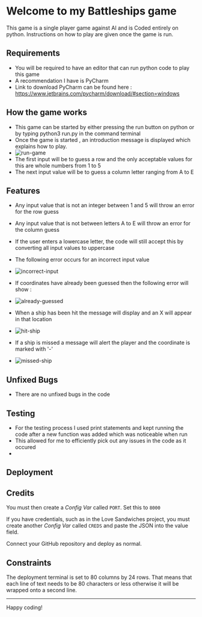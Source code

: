 # Welcome to my Battleships game 
This game is a single player game against AI and is Coded entirely on python. Instructions on how to play are given once the game is run.

## Requirements

- You will be required to have an editor that can run python code to play this game
- A recommendation I have is PyCharm 
- Link to download PyCharm can be found here : https://www.jetbrains.com/pycharm/download/#section=windows

## How the game works

- This game can be started by either pressing the run button on python or by typing python3 run.py in the command terminal
- Once the game is started , an introduction message is displayed which explains how to play.
- ![run-game](https://user-images.githubusercontent.com/97538312/177016232-57b648ee-4794-4fc9-9648-61c3a27a2494.jpg)
- The first input will be to guess a row and the only acceptable values for this are whole numbers from 1 to 5
- The next input value will be to guess a column letter ranging from A to E 

## Features
- Any input value that is not an integer between 1 and 5 will throw an error for the row guess
- Any input value that is not between letters A to E will throw an error for the column guess
- If the user enters a lowercase letter, the code will still accept this by converting all input values to uppercase
- The following error occurs for an incorrect input value
- ![incorrect-input](https://user-images.githubusercontent.com/97538312/177016836-1e56e5e7-a773-429f-a6cb-f97e97febb7e.jpg)

- If coordinates have already been guessed then the following error will show :
- ![already-guessed](https://user-images.githubusercontent.com/97538312/177017306-8008e8e3-fa97-4cd4-aed2-c4c5232506ce.jpg)

- When a ship has been hit the message will display and an X will appear in that location 
- ![hit-ship](https://user-images.githubusercontent.com/97538312/177017317-b4bd8dd8-a7a7-4b7b-a2eb-3974c7a530d7.jpg)

- If a ship is missed a message will alert the player and the coordinate is marked with '-'
- ![missed-ship](https://user-images.githubusercontent.com/97538312/177017327-242b8e64-6757-4286-bfc6-312d13a181df.jpg)




## Unfixed Bugs
- There are no unfixed bugs in the code

## Testing
- For the testing process I used print statements and kept running the code after a new function was added which was noticeable when run
- This allowed for me to efficiently pick out any issues in the code as it occured
- 
## Deployment
## Credits

You must then create a _Config Var_ called `PORT`. Set this to `8000`

If you have credentials, such as in the Love Sandwiches project, you must create another _Config Var_ called `CREDS` and paste the JSON into the value field.

Connect your GitHub repository and deploy as normal.

## Constraints

The deployment terminal is set to 80 columns by 24 rows. That means that each line of text needs to be 80 characters or less otherwise it will be wrapped onto a second line.

-----
Happy coding!
